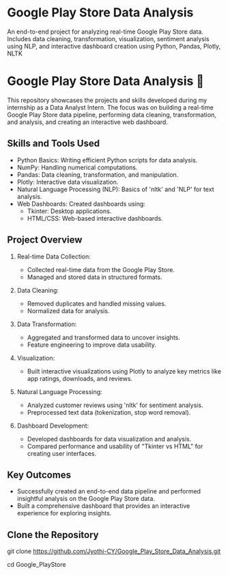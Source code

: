 # Google Play Store Data Analysis
An end-to-end project for analyzing real-time Google Play Store data. Includes data cleaning, transformation, visualization, sentiment analysis using NLP, and interactive dashboard creation using Python, Pandas, Plotly, NLTK


# Google Play Store Data Analysis 🚀
This repository showcases the projects and skills developed during my internship as a Data Analyst Intern. The focus was on building a real-time Google Play Store data pipeline, performing data cleaning, transformation, and analysis, and creating an interactive web dashboard.

## Skills and Tools Used
- Python Basics: Writing efficient Python scripts for data analysis.
- NumPy: Handling numerical computations.
- Pandas: Data cleaning, transformation, and manipulation.
- Plotly: Interactive data visualization.
- Natural Language Processing (NLP): Basics of 'nltk' and 'NLP' for text analysis.
- Web Dashboards: Created dashboards using:
  - Tkinter: Desktop applications.
  - HTML/CSS: Web-based interactive dashboards.

## Project Overview
1. Real-time Data Collection:
   - Collected real-time data from the Google Play Store.
   - Managed and stored data in structured formats.

2. Data Cleaning:
   - Removed duplicates and handled missing values.
   - Normalized data for analysis.

3. Data Transformation:
   - Aggregated and transformed data to uncover insights.
   - Feature engineering to improve data usability.

4. Visualization:
   - Built interactive visualizations using Plotly to analyze key metrics like app ratings, downloads, and reviews.

5. Natural Language Processing:
   - Analyzed customer reviews using 'nltk' for sentiment analysis.
   - Preprocessed text data (tokenization, stop word removal).

6. Dashboard Development:
   - Developed dashboards for data visualization and analysis.
   - Compared performance and usability of "Tkinter vs HTML" for creating user interfaces.

##  Key Outcomes
- Successfully created an end-to-end data pipeline and performed insightful analysis on the Google Play Store data.
- Built a comprehensive dashboard that provides an interactive experience for exploring insights.

## Clone the Repository
git clone https://github.com/Jyothi-CY/Google_Play_Store_Data_Analysis.git

cd Google_PlayStore
